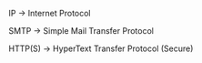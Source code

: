 IP -> Internet Protocol
<!--SR:!2024-09-18,4,270-->
SMTP -> Simple Mail Transfer Protocol
<!--SR:!2024-09-18,4,270-->
HTTP(S) -> HyperText Transfer Protocol (Secure)
<!--SR:!2024-09-18,4,270-->
